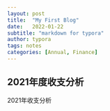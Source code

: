 ```yaml
---
layout: post
title:  "My First Blog"
date:   2022-01-22
subtitle: "markdown for typora"
author: typora
tags: notes
categories: [Annual, Finance]
---
```


## 2021年度收支分析

2021年收支分析

